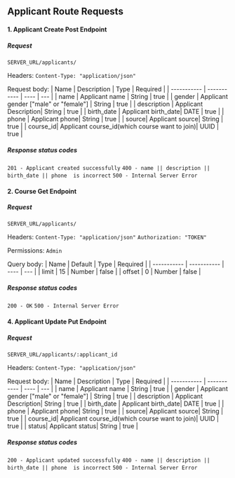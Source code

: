 ## Applicant Route Requests

#### 1. Applicant Create Post Endpoint

##### Request

`SERVER_URL/applicants/`

Headers:
`Content-Type: "application/json"`

Request body:
| Name | Description | Type | Required |
| ----------- | ----------- | ---- | --- |
| name | Applicant name  | String | true |
| gender | Applicant gender ["male" or "female"] | String | true |
| description | Applicant Description| String | true | 
| birth_date | Applicant birth_date| DATE | true |
| phone | Applicant phone| String | true |
| source| Applicant source| String | true |
| course_id| Applicant course_id(which course want to join)| UUID | true | 



##### Response status codes

`201 - Applicant created successfully`
`400 - name || description || birth_date || phone  is incorrect`
`500 - Internal Server Error`


#### 2. Course Get Endpoint

##### Request

`SERVER_URL/applicants/`

Headers:
`Content-Type: "application/json"`
`Authorization: "TOKEN"`

Permissions:
`Admin`

Query body:
| Name | Default | Type | Required |
| ----------- | ----------- | ---- | --- |
| limit | 15 | Number | false |
| offset | 0 | Number | false |

##### Response status codes

`200 - OK`
`500 - Internal Server Error`


 

#### 4. Applicant Update Put Endpoint

##### Request

`SERVER_URL/applicants/:applicant_id`

Headers:
`Content-Type: "application/json"`

Request body:
| Name | Description | Type | Required |
| ----------- | ----------- | ---- | --- |
| name | Applicant name  | String | true |
| gender | Applicant gender ["male" or "female"] | String | true |
| description | Applicant Description| String | true | 
| birth_date | Applicant birth_date| DATE | true |
| phone | Applicant phone| String | true |
| source| Applicant source| String | true |
| course_id| Applicant course_id(which course want to join)| UUID | true | 
| status| Applicant status| String | true | 


##### Response status codes

`200 - Applicant updated successfully`
`400 - name || description || birth_date || phone  is incorrect`
`500 - Internal Server Error`